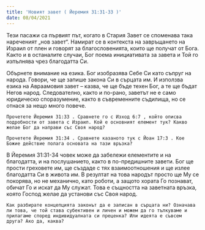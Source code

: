 ```yaml
---
title: 'Новият завет ( Йеремия 31:31-33 )'
date: 08/04/2021
---
```


Тези пасажи са първият път, когато в Стария Завет се споменава така нареченият „нов завет“. Намират се в контекста на завръщането на Израил от плен и говорят за благословенията, които ще получат от Бога. Както и в останалите случаи, Бог поема инициативата за завета и Той го изпълнява чрез благодатта Си.

Обърнете внимание на езика. Бог изобразява Себе Си като съпруг на народа. Говори, че ще запише закона Си в сърцата им. И използва езика на Авраамовия завет – казва, че ще бъде техен Бог, а те ще бъдат Негов народ. Следователно, както и по-рано, заветът не е само юридическо споразумение, както в съвременните съдилища, но се отнася за нещо много повече.

`Прочетете Йеремия 31:33 . Сравнете го с Изход 6:7 , който описва подробности от завета с Израил. Кой е основният елемент тук? Какво желае Бог да направи със Своя народ?`

`Прочетете Йеремия 31:34 . Сравнете казаното тук с Йоан 17:3 . Кое Божие действие полага основата на тази връзка?`

В Йеремия 31:31-34 човек може да забележи елементите и на благодатта, и на послушанието, както в по-предишните завети. Бог ще прости греховете им, ще създаде с тях взаимоотношения и ще излее благодатта Си в живота им. В резултат на това народът просто ще Му се покорява, но не механично, като роботи, а защото хората Го познават, обичат Го и искат да Му служат. Това е същността на заветната връзка, която Господ желае да установи със Своя народ.

`Как разбирате концепцията законът да е записан в сърцата ни? Означава ли това, че той става субективен и личен и можем да го тълкуваме и прилагаме според индивидуалната си преценка? Или идеята е съвсем друга? Ако да, каква?`